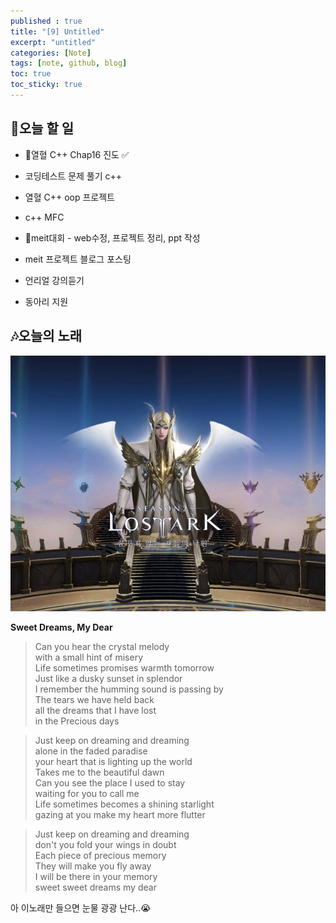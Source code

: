```yaml
---
published : true
title: "[9] Untitled"
excerpt: "untitled"
categories: [Note]
tags: [note, github, blog]
toc: true
toc_sticky: true
---
```


## 🔖오늘 할 일

+ 🚨열혈 C++ Chap16 진도 ✅
+ 코딩테스트 문제 풀기 c++ 
+ 열혈 C++ oop 프로젝트
+ c++ MFC  
  
+ 🚨meit대회 - web수정, 프로젝트 정리, ppt 작성
+ meit 프로젝트 블로그 포스팅
+ 언리얼 강의듣기
+ 동아리 지원
  
## 🎶오늘의 노래

![fail to bring image](/assets/Image/cppStudy/Lostark.png)  

<strong>Sweet Dreams, My Dear</strong>  

> Can you hear the crystal melody  
> with a small hint of misery  
> Life sometimes promises warmth tomorrow  
> Just like a dusky sunset in splendor  
> I remember the humming sound is passing by  
> The tears we have held back  
> all the dreams that I have lost  
> in the Precious days  

> Just keep on dreaming and dreaming  
> alone in the faded paradise  
> your heart that is lighting up the world  
> Takes me to the beautiful dawn  
> Can you see the place I used to stay  
> waiting for you to call me  
> Life sometimes becomes a shining starlight  
> gazing at you make my heart more flutter  

> Just keep on dreaming and dreaming  
> don't you fold your wings in doubt  
> Each piece of precious memory  
> They will make you fly away  
> I will be there in your memory  
> sweet sweet dreams my dear  


아 이노래만 들으면 눈물 광광 난다..😭
